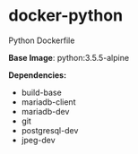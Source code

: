 # docker-python

Python Dockerfile

**Base Image**: python:3.5.5-alpine

**Dependencies:**

- build-base
- mariadb-client
- mariadb-dev
- git
- postgresql-dev
- jpeg-dev

